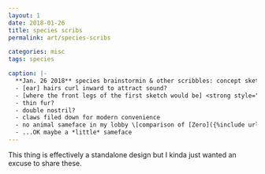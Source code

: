 ```yaml
---
layout: 1
date: 2018-01-26
title: species scribs
permalink: art/species-scribs

categories: misc
tags: species

caption: |-
  **Jan. 26 2018** species brainstormin & other scribbles: concept sketches and other headshots featuring a funky mammalian species. Notes transcribed below:
  - [ear] hairs curl inward to attract sound?
  - [where the front legs of the first sketch would be] <strong style="font-weight:normal;text-transform:uppercase;">wait no quadruped</strong>
  - thin fur?
  - double nostril?
  - claws filed down for modern convenience
  - no animal sameface in my lobby \[comparison of [Zero]({%include url.html%}/misc#zero), [the eel-horse-raptor]({%include url.html%}/misc#ehr), and this thing]
  - ...OK maybe a *little* sameface
---
```

This thing is effectively a standalone design but I kinda just wanted an excuse to share these.